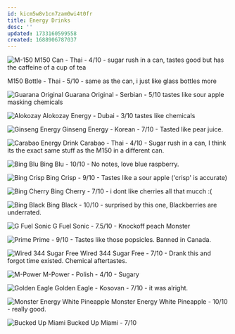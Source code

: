 ```yaml
---
id: kicm5w8v1cn7zam0wi4t0fr
title: Energy Drinks
desc: ''
updated: 1733160599558
created: 1688906787037
---
```

![M-150](assets/m-150.png)
M150 Can - Thai - 4/10 - sugar rush in a can, tastes good but has the caffeine of a cup of tea

M150 Bottle - Thai - 5/10 - same as the can, i just like glass bottles more

![Guarana Original](assets/guarana-original.png)
Guarana Original - Serbian - 5/10 tastes like sour apple masking chemicals

![Alokozay](assets/alokozay.png)
Alokozay Energy - Dubai - 3/10 tastes like chemicals

![Ginseng Energy](assets/ginseng-energy.png)
Ginseng Energy - Korean - 7/10 - Tasted like pear juice.

![Carabao Energy Drink](assets/carabao.png)
Carabao - Thai - 4/10 - Sugar rush in a can, I think its the exact same stuff as the M150 in a different can.

![Bing Blu](assets/bing-blu.png)
Bing Blu - 10/10 - No notes, love blue raspberry.

![Bing Crisp](assets/bing-crisp.png)
Bing Crisp - 9/10 - Tastes like a sour apple ('crisp' is accurate)

![Bing Cherry](assets/bing-cherry.png)
Bing Cherry - 7/10 - i dont like cherries all that mucch :(

![Bing Black](assets/bing-black.png)
Bing Black - 10/10 - surprised by this one, Blackberries are underrated.

![G Fuel Sonic](assets/gfuel-sonic.jpg)
G Fuel Sonic - 7.5/10 - Knockoff peach Monster

![Prime](assets/prime.jpg)
Prime -  9/10 - Tastes like those popsicles. Banned in Canada.

![Wired 344 Sugar Free](assets/wired-344-sugar-free.jpg)
Wired 344 Sugar Free - 7/10 - Drank this and forgot time existed. Chemical aftertastes.

![M-Power](assets/m-power.jpeg)
M-Power - Polish - 4/10 - Sugary

![Golden Eagle](assets/golden-eagle.png)
Golden Eagle - Kosovan - 7/10 - it was alright.

![Monster Energy White Pineapple](assets/monster-energy-white-pineapple.png)
Monster Energy White Pineapple - 10/10 - really good.

![Bucked Up Miami](assets/bucked-up-miami.png)
Bucked Up Miami - 7/10

